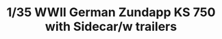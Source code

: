 ---
layout: product
title: "1/35 WWII German Zundapp KS 750 with Sidecar/w trailers"
price: "4400" 
desc: "Maketa"
img_path: "/assets/img/GWH03508.webp"
brand: "N/A"
available: false
special_offer: false
new: false
soon: false
cat: "010000"
subcat: "010900"
subsubcat: "0N/A"
sifra: "GWH03508"
popular: false
spec: false
---